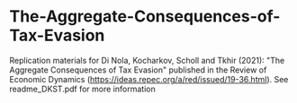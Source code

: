 # The-Aggregate-Consequences-of-Tax-Evasion
Replication materials for Di Nola, Kocharkov, Scholl and Tkhir (2021): "The Aggregate Consequences of Tax Evasion" published in the Review of Economic Dynamics (https://ideas.repec.org/a/red/issued/19-36.html). See readme_DKST.pdf for more information
